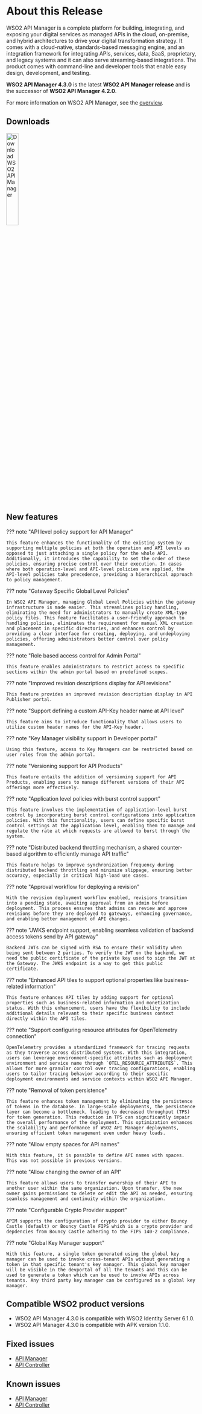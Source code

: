 # About this Release

WSO2 API Manager is a complete platform for building, integrating, and exposing your digital services as managed APIs in the cloud, on-premise, and hybrid architectures to drive your digital transformation strategy. It comes with a cloud-native, standards-based messaging engine, and an integration framework for integrating APIs, services, data, SaaS, proprietary, and legacy systems and it can also serve streaming-based integrations. The product comes with command-line and developer tools that enable easy design, development, and testing.

**WSO2 API Manager 4.3.0** is the latest **WSO2 API Manager release** and is the successor of **WSO2 API Manager 4.2.0**.

For more information on WSO2 API Manager, see the [overview]({{base_path}}/getting-started/overview/).

## Downloads

<a href="https://wso2.com/api-manager/#"><img src="{{base_path}}/assets/img/get_started/download-apim.png" title="Download WSO2 API Manager" width="25%" alt="Download WSO2 API Manager"/></a>

## New features

??? note "API level policy support for API Manager"

    This feature enhances the functionality of the existing system by supporting multiple policies at both the operation and API levels as opposed to just attaching a single policy for the whole API. Additionally, it introduces the capability to set the order of these policies, ensuring precise control over their execution. In cases where both operation-level and API-level policies are applied, the API-level policies take precedence, providing a hierarchical approach to policy management.

??? note "Gateway Specific Global Level Policies"

    In WSO2 API Manager, managing Global Level Policies within the gateway infrastructure is made easier. This streamlines policy handling, eliminating the need for administrators to manually create XML-type policy files. This feature facilitates a user-friendly approach to handling policies, eliminates the requirement for manual XML creation and placement in specific directories, and enhances control by providing a clear interface for creating, deploying, and undeploying policies, offering administrators better control over policy management.

??? note "Role based access control for Admin Portal"

    This feature enables administrators to restrict access to specific sections within the admin portal based on predefined scopes.

??? note "Improved revision descriptions display for API revisions"

    This feature provides an improved revision description display in API Publisher portal.

??? note "Support defining a custom API-Key header name at API level"

    This feature aims to introduce functionality that allows users to utilize custom header names for the API-Key header.  

??? note "Key Manager visibility support in Developer portal"

    Using this feature, access to Key Managers can be restricted based on user roles from the admin portal.

??? note "Versioning support for API Products"

    This feature entails the addition of versioning support for API Products, enabling users to manage different versions of their API offerings more effectively.

??? note "Application level policies with burst control support"

    This feature involves the implementation of application-level burst control by incorporating burst control configurations into application policies. With this functionality, users can define specific burst control settings at the application level, enabling them to manage and regulate the rate at which requests are allowed to burst through the system.

??? note "Distributed backend throttling mechanism, a shared counter-based algorithm to efficiently manage API traffic"

    This feature helps to improve synchronization frequency during distributed backend throttling and minimize slippage, ensuring better accuracy, especially in critical high-load use cases.

??? note "Approval workflow for deploying a revision"

    With the revision deployment workflow enabled, revisions transition into a pending state, awaiting approval from an admin before deployment. This process ensures that admins can review and approve revisions before they are deployed to gateways, enhancing governance, and enabling better management of API changes. 

??? note "JWKS endpoint support, enabling seamless validation of backend access tokens send by API gateway"

    Backend JWTs can be signed with RSA to ensure their validity when being sent between 2 parties. To verify the JWT on the backend, we need the public certificate of the private key used to sign the JWT at the Gateway. The JWKS endpoint is a way to get this public certificate.

??? note "Enhanced API tiles to support optional properties like business-related information"

    This feature enhances API tiles by adding support for optional properties such as business-related information and monetization status. With this enhancement, users have the flexibility to include additional details relevant to their specific business context directly within the API tiles.

??? note "Support configuring resource attributes for OpenTelemetry connection"

    OpenTelemetry provides a standardized framework for tracing requests as they traverse across distributed systems. With this integration, users can leverage environment-specific attributes such as deployment environment and service name through `OTEL_RESOURCE_ATTRIBUTES`. This allows for more granular control over tracing configurations, enabling users to tailor tracing behavior according to their specific deployment environments and service contexts within WSO2 API Manager.

??? note "Removal of token persistence"

    This feature enhances token management by eliminating the persistence of tokens in the database. In large-scale deployments, the persistence layer can become a bottleneck, leading to decreased throughput (TPS) for token generation. This reduction in TPS can significantly impair the overall performance of the deployment. This optimization enhances the scalability and performance of WSO2 API Manager deployments, ensuring efficient token management even under heavy loads.

??? note "Allow empty spaces for API names"

    With this feature, it is possible to define API names with spaces. This was not possible in previous versions.

??? note "Allow changing the owner of an API"

    This feature allows users to transfer ownership of their API to another user within the same organization. Upon transfer, the new owner gains permissions to delete or edit the API as needed, ensuring seamless management and continuity within the organization.

??? note "Configurable Crypto Provider support"

    APIM supports the configuration of crypto provider to either Bouncy Castle (default) or Bouncy Castle FIPS which is a crypto provider and depdencies from Bouncy Castle adhering to the FIPS 140-2 compliance.

??? note "Global Key Manager support"

    With this feature, a single token generated using the global key manager can be used to invoke cross-tenant APIs without generating a token in that specific tenant's key manager. This global key manager will be visible in the devportal of all the tenants and this can be used to generate a token which can be used to invoke APIs across tenants. Any third party key manager can be configured as a global key manager.

## Compatible WSO2 product versions

- WSO2 API Manager 4.3.0 is compatible with WSO2 Identity Server 6.1.0.
- WSO2 API Manager 4.3.0 is compatible with APK version 1.1.0.

## Fixed issues

- [API Manager](https://github.com/wso2/api-manager/issues?q=is%3Aissue+is%3Aclosed+label%3AComponent%2FAPIM+closed%3A2023-03-22..2024-03-31)
- [API Controller](https://github.com/wso2/api-manager/issues?q=is%3Aissue+is%3Aclosed+label%3AComponent%2FAPICTL+label%3AType%2FBug++closed%3A2023-03-22..2024-03-31+)

## Known issues

- [API Manager](https://github.com/wso2/api-manager/issues?q=is%3Aissue+label%3AComponent%2FAPIM+is%3Aopen)
- [API Controller](https://github.com/wso2/api-manager/issues?q=is%3Aissue+label%3AComponent%2FAPICTL+is%3Aopen)
